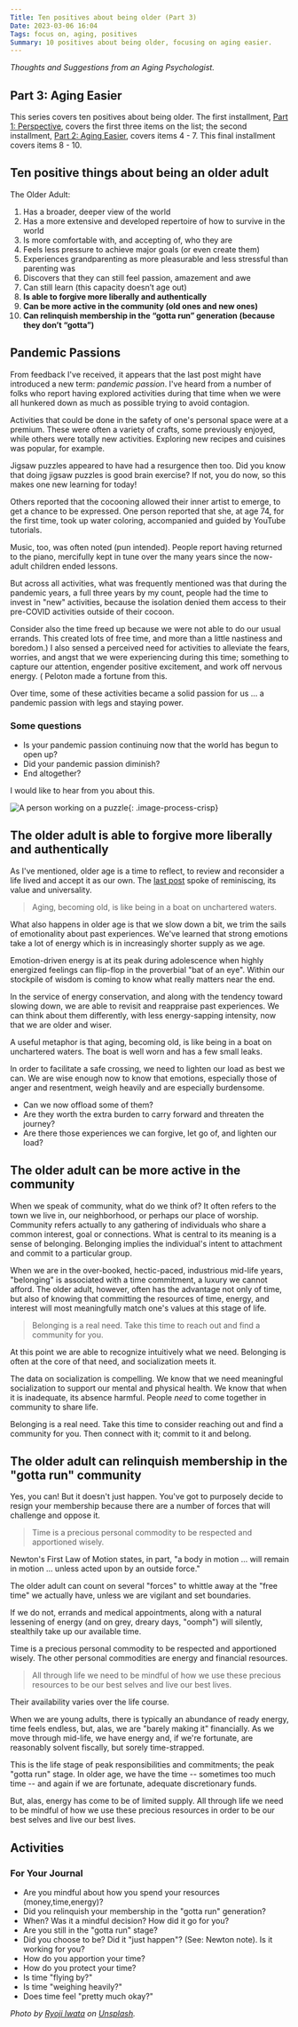 ```yaml
---
Title: Ten positives about being older (Part 3)
Date: 2023-03-06 16:04
Tags: focus on, aging, positives
Summary: 10 positives about being older, focusing on aging easier.
---
```


_Thoughts and Suggestions from an Aging Psychologist._

## Part 3: Aging Easier

This series covers ten positives about being older. The first installment, [Part 1: Perspective]({filename}10-positives-about-being-older-1.md), covers the first three items on the list; the second installment, [Part 2: Aging Easier]({filename}10-positives-about-being-older-2.md), covers items 4 - 7. This final installment covers items 8 - 10.

## Ten positive things about being an older adult

The Older Adult:

1. Has a broader, deeper view of the world
2. Has a more extensive and developed repertoire of how to survive in the world
3. Is more comfortable with, and accepting of, who they are
4. Feels less pressure to achieve major goals (or even create them)
5. Experiences grandparenting as more pleasurable and less stressful than parenting was
6. Discovers that they can still feel passion, amazement and awe
7. Can still learn (this capacity doesn’t age out)
8. **Is able to forgive more liberally and authentically**
9. **Can be more active in the community (old ones and new ones)**
10. **Can relinquish membership in the “gotta run” generation (because they don’t “gotta”)**

## Pandemic Passions

From feedback I've received, it appears that the last post might have introduced a new term: _pandemic passion_. I've heard from a number of folks who report having explored activities during that time when we were all hunkered down as much as possible trying to avoid contagion.

Activities that could be done in the safety of one's personal space were at a premium. These were often a variety of crafts, some previously enjoyed, while others were totally new activities. Exploring new recipes and cuisines was popular, for example.

Jigsaw puzzles appeared to have had a resurgence then too. Did you know that doing jigsaw puzzles is good brain exercise? If not, you do now, so this makes one new learning for today!

Others reported that the cocooning allowed their inner artist to emerge, to get a chance to be expressed. One person reported that she, at age 74, for the first time, took up water coloring, accompanied and guided by YouTube tutorials.

Music, too, was often noted (pun intended). People report having returned to the piano, mercifully kept in tune over the many years since the now-adult children ended lessons.

But across all activities, what was frequently mentioned was that during the pandemic years, a full three years by my count, people had the time to invest in "new" activities, because the isolation denied them access to their pre-COVID activities outside of their cocoon.

Consider also the time freed up because we were not able to do our usual errands. This created lots of free time, and more than a little nastiness and boredom.) I also sensed a perceived need for activities to alleviate the fears, worries, and angst that we were experiencing during this time; something to capture our attention, engender positive excitement, and work off nervous energy. ( Peloton made a fortune from this.

Over time, some of these activities became a solid passion for us … a pandemic passion with legs and staying power.

### Some questions

* Is your pandemic passion continuing now that the world has begun to open up?
* Did your pandemic passion diminish?
* End altogether?

I would like to hear from you about this.

![A person working on a puzzle]({static}/images/ryoji-iwata-5siQcvSxCP8-unsplash.jpg){: .image-process-crisp}

## The older adult is able to forgive more liberally and authentically

As I've mentioned, older age is a time to reflect, to review and reconsider a life lived and accept it as our own. The [last post]({filename}10-positives-about-being-older-2.md) spoke of reminiscing, its value and universality.

> Aging, becoming old, is like being in a boat on unchartered waters.

What also happens in older age is that we slow down a bit, we trim the sails of emotionality about past experiences. We've learned that strong emotions take a lot of energy which is in increasingly shorter supply as we age.

Emotion-driven energy is at its peak during adolescence when highly energized feelings can flip-flop in the proverbial "bat of an eye". Within our stockpile of wisdom is coming to know what really matters near the end.

In the service of energy conservation, and along with the tendency toward slowing down, we are able to revisit and reappraise past experiences. We can think about them differently, with less energy-sapping intensity, now that we are older and wiser.

A useful metaphor is that aging, becoming old, is like being in a boat on unchartered waters. The boat is well worn and has a few small leaks.

In order to facilitate a safe crossing, we need to lighten our load as best we can. We are wise enough now to know that emotions, especially those of anger and resentment, weigh heavily and are especially burdensome.

* Can we now offload some of them?
* Are they worth the extra burden to carry forward and threaten the journey?
* Are there those experiences we can forgive, let go of, and lighten our load?

## The older adult can be more active in the community

When we speak of community, what do we think of? It often refers to the town we live in, our neighborhood, or perhaps our place of worship. Community refers actually to any gathering of individuals who share a common interest, goal or connections. What is central to its meaning is a sense of belonging. Belonging implies the individual's intent to attachment and commit to a particular group.

When we are in the over-booked, hectic-paced, industrious mid-life years, "belonging" is associated with a time commitment, a luxury we cannot afford. The older adult, however, often has the advantage not only of time, but also of knowing that committing the resources of time, energy, and interest will most meaningfully match one's values at this stage of life.

> Belonging is a real need. Take this time to reach out and find a community for you.

At this point we are able to recognize intuitively what we need. Belonging is often at the core of that need, and socialization meets it.

The data on socialization is compelling. We know that we need meaningful socialization to support our mental and physical health. We know that when it is inadequate, its absence harmful. People _need_ to come together in community to share life.

Belonging is a real need. Take this time to consider reaching out and find a community for you. Then connect with it; commit to it and belong.

## The older adult can relinquish membership in the "gotta run" community

Yes, you can! But it doesn't just happen. You've got to purposely decide to resign your membership because there are a number of forces that will challenge and oppose it.

> Time is a precious personal commodity to be respected and apportioned wisely.

Newton's First Law of Motion states, in part, "a body in motion … will remain in motion … unless acted upon by an outside force."

The older adult can count on several "forces" to whittle away at the "free time" we actually have, unless we are vigilant and set boundaries.

If we do not, errands and medical appointments, along with a natural lessening of energy (and on grey, dreary days, "oomph") will silently, stealthily take up our available time.

Time is a precious personal commodity to be respected and apportioned wisely. The other personal commodities are energy and financial resources.

> All through life we need to be mindful of how we use these precious resources to be our best selves and live our best lives.

Their availability varies over the life course.

When we are young adults, there is typically an abundance of ready energy, time feels endless, but, alas, we are "barely making it" financially. As we move through mid-life, we have energy and, if we're fortunate, are reasonably solvent fiscally, but sorely time-strapped.

This is the life stage of peak responsibilities and commitments; the peak "gotta run" stage. In older age, we have the time -- sometimes too much time -- and again if we are fortunate, adequate discretionary funds.

But, alas, energy has come to be of limited supply. All through life we need to be mindful of how we use these precious resources in order to be our best selves and live our best lives.

## Activities

### For Your Journal

* Are you mindful about how you spend your resources (money,time,energy)?
* Did you relinquish your membership in the "gotta run" generation?
* When? Was it a mindful decision? How did it go for you?
* Are you still in the "gotta run" stage?
* Did you choose to be? Did it "just happen"? (See: Newton note). Is it working for you?
* How do you apportion your time?
* How do you protect your time?
* Is time "flying by?"
* Is time "weighing heavily?"
* Does time feel "pretty much okay?"

_Photo by [Ryoji Iwata](https://unsplash.com/es/@ryoji__iwata) on [Unsplash](https://unsplash.com/photos/5siQcvSxCP8)._
  